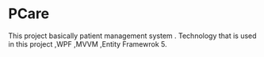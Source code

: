 PCare
=====

This project basically patient  management system . Technology that is used in this project ,WPF ,MVVM ,Entity Framewrok 5.
